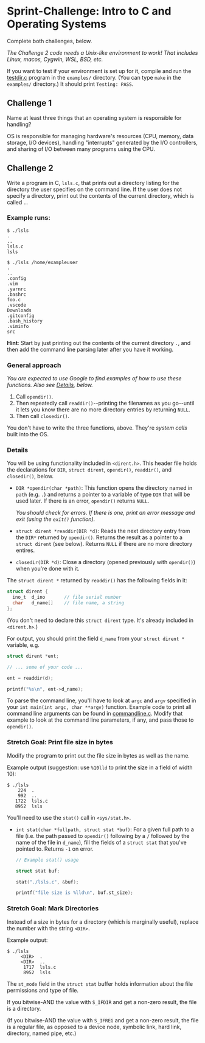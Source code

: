 # Sprint-Challenge: Intro to C and Operating Systems

Complete both challenges, below.

_The Challenge 2 code needs a Unix-like environment to work! That includes
Linux, macos, Cygwin, WSL, BSD, etc._

If you want to test if your environment is set up for it, compile and run the
[testdir.c](examples/testdir.c) program in the `examples/` directory. (You can
type `make` in the `examples/` directory.) It should print `Testing: PASS`.

## Challenge 1

Name at least three things that an operating system is responsible for handling?

OS is responsible for managing hardware's resources (CPU, memory, data storage, I/O devices), handling "interrupts" generated by the I/O controllers, and sharing of I/O between many programs using the CPU.

## Challenge 2

Write a program in C, `lsls.c`, that prints out a directory listing for the
directory the user specifies on the command line. If the user does not specify a
directory, print out the contents of the current directory, which is called `.`.

### Example runs:

```
$ ./lsls
.
..
lsls.c
lsls

$ ./lsls /home/exampleuser
.
..
.config
.vim
.yarnrc
.bashrc
foo.c
.vscode
Downloads
.gitconfig
.bash_history
.viminfo
src
```

**Hint**: Start by just printing out the contents of the current directory `.`,
and then add the command line parsing later after you have it working.

### General approach

_You are expected to use Google to find examples of how to use these functions.
Also see [Details](#details), below._

1. Call `opendir()`.
2. Then repeatedly call `readdir()`--printing the filenames as you go--until it
   lets you know there are no more directory entries by returning `NULL`.
3. Then call `closedir()`.

You don't have to write the three functions, above. They're _system calls_ built
into the OS.

### Details

You will be using functionality included in `<dirent.h>`. This header file holds
the declarations for `DIR`, `struct dirent`, `opendir()`, `readdir()`, and
`closedir()`, below.

* `DIR *opendir(char *path)`: This function opens the directory named in `path`
  (e.g. `.`) and returns a pointer to a variable of type `DIR` that will be used
  later. If there is an error, `opendir()` returns `NULL`.
  
  _You should check for errors. If there is one, print an error message and exit
  (using the `exit()` function)._

* `struct dirent *readdir(DIR *d)`: Reads the next directory entry from the
  `DIR*` returned by `opendir()`. Returns the result as a pointer to a `struct
  dirent` (see below). Returns `NULL` if there are no more directory entires.

* `closedir(DIR *d)`: Close a directory (opened previously with `opendir()`)
  when you're done with it.

The `struct dirent *` returned by `readdir()` has the following fields in it:

```c
struct dirent {
  ino_t  d_ino       // file serial number
  char   d_name[]    // file name, a string
};
```

(You don't need to declare this `struct dirent` type. It's already included in
`<dirent.h>`.)

For output, you should print the field `d_name` from your `struct dirent *`
variable, e.g.

```c
struct dirent *ent;

// ... some of your code ...

ent = readdir(d);

printf("%s\n", ent->d_name);
```

To parse the command line, you'll have to look at `argc` and `argv` specified in
your `int main(int argc, char **argv)` function. Example code to print all
command line arguments can be found in [commandline.c](examples/commandline.c).
Modify that example to look at the command line parameters, if any, and pass
those to `opendir()`.

### Stretch Goal: Print file size in bytes

Modify the program to print out the file size in bytes as well as the name.

Example output (suggestion: use `%10lld` to print the size in a field of width
10):

```
$ ./lsls
    224  .
    992  ..
   1722  lsls.c
   8952  lsls
```

You'll need to use the `stat()` call in `<sys/stat.h>`.

* `int stat(char *fullpath, struct stat *buf)`: For a given full path to a file
  (i.e. the path passed to `opendir()` following by a `/` followed by the name
  of the file in `d_name`), fill the fields of a `struct stat` that you've
  pointed to. Returns `-1` on error.

  ```c
  // Example stat() usage

  struct stat buf;

  stat("./lsls.c", &buf);

  printf("file size is %lld\n", buf.st_size);
  ```

### Stretch Goal: Mark Directories

Instead of a size in bytes for a directory (which is marginally useful), replace
the number with the string `<DIR>`.

Example output:

```
$ ./lsls
     <DIR>  .
     <DIR>  ..
      1717  lsls.c
      8952  lsls
```

The `st_mode` field in the `struct stat` buffer holds information about the file
permissions and type of file.

If you bitwise-AND the value with `S_IFDIR` and get a non-zero result, the file
is a directory.

(If you bitwise-AND the value with `S_IFREG` and get a non-zero result, the file
is a regular file, as opposed to a device node, symbolic link, hard link,
directory, named pipe, etc.)
